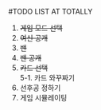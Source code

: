 #TODO LIST AT TOTALLY
1. ~~게임 모드 선택~~
2. ~~여신 공개~~  
3. ~~밴~~
4. ~~밴 공개~~
5. ~~카드 선택~~  
5-1. 카드 와꾸짜기
6. 선후공 정하기
7. 게임 시뮬레이팅


